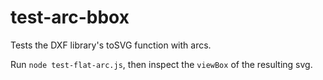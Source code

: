 # test-arc-bbox

Tests the DXF library's toSVG function with arcs. 

Run `node test-flat-arc.js`, then inspect the `viewBox` of the resulting svg.